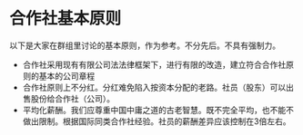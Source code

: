 # 合作社基本原则

以下是大家在群组里讨论的基本原则，作为参考。不分先后。不具有强制力。

- 合作社采用现有有限公司法法律框架下，进行有限的改造，建立符合合作社原则的基本的公司章程
- 合作社原则上不分红。分红难免陷入按资本分配的老路。社员（股东）可以出售股份给合作社（公司）。
- 平均化薪酬。我们应尊重中国中庸之道的古老智慧。既不完全平均，也不能不做出限制。根据国际同类合作社经验。社员的薪酬差异应该控制在3倍左右。

